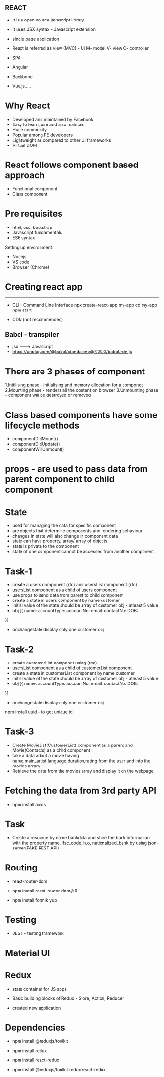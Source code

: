 ## REACT
- It is a open source javascript library
- It uses JSX syntax - Javascript extension
- single page application 
- React is referred as view (MVC) - UI
M- model
V- view
C- controller

- SPA
- Angular
- Backbone
- Vue.js.....

# Why React
- Developed and maintained by Facebook
- Easy to learn, use and also maintain
- Huge community
- Popular among FE developers
- Lightweight as compared to other UI frameworks
- Virtual DOM


# React follows component based approach
- Functional component
- Class component


# Pre requisites 
- html, css, bootstrap
- Javascript fundamentals
- ES6 syntax


Setting up environment
- Nodejs
- VS code
- Browser (Chrome)

# Creating react app
 - ----------------- 
 - CLI - Command Line Interface 
 npx create-react-app my-app
 cd my-app
 npm start

- CDN (not recommended)
<script crossorigin src="https://unpkg.com/react@18/umd/react.development.js"></script>
<script crossorigin src="https://unpkg.com/react-dom@18/umd/react-dom.development.js"></script>


Babel - transpiler
------------------- 
- jsx ---> Javascript
- https://unpkg.com/@babel/standalone@7.20.0/babel.min.js


# There are 3 phases of component
1.Initilising phase - initialising and memory allocation for a componet
2.Mounting phase - renders all the content on browser
3.Unmounting phase - component will be destroyed or removed

# Class based components have some lifecycle methods 
- componentDidMount() 
- componentDidUpdate()
- componentWillUnmount()


# props - are used to pass data from parent component to child component

# State
- used for managing the data for specific component
- are objects that determine components and rendering behaviour
- changes in state will also change in component data
- state can have property/ array/ array of objects
- state is private to the component
- state of one component cannot be accessed from another component


# Task-1
- create a users component (rfc)  and usersList component (rfc)
- usersList component as a child of users component
- use props to send data from parent to child component
- create a state in users component by name customer
- initial value of the state should be array of customer obj - atleast 5 value
- obj [{
    name:
    accountType:
    accountNo:
    email:
    contactNo:
    DOB:

}]

- onchangestate display only one customer obj

# Task-2
- create customerList componet using (rcc)
- usersList component as a child of customerList component
- create a state in customerList component by name customer
- initial value of the state should be array of customer obj - atleast 5 value
- obj [{
    name:
    accountType:
    accountNo:
    email:
    contactNo:
    DOB:

}]
- onchangestate display only one customer obj


npm install uuid - to get unique id

 
# Task-3

- Create MovieList(CustomerList) component as a parent and  Movie(Contacts) as a child component
- take a data adout a movie having name,main_artist,language,duration,rating from the user and into the movies arrary
- Retrieve the data from the movies array and display it on the webpage

# Fetching the data from 3rd party API

- npm install axios

# Task 
- Create a resource by name bankdata and store the bank information with the property name, ifsc_code, h.o, nationalized_bank by using json-server(FAKE REST API)

# Routing

- react-router-dom
- npm install react-router-dom@6

- npm install formik yup

# Testing
- JEST - testing framework

# Material UI

# Redux
- state container for JS apps
- Basic building blocks of Redux - Store, Action, Reducer

- created new application 
# Dependencies
- npm install @reduxjs/toolkit
- npm install redux
- npm install react-redux

-  npm install @reduxjs/toolkit redux react-redux


